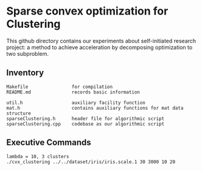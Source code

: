 Sparse convex optimization for Clustering
=======================

This github directory contains our experiments about self-initiated research
project: a method to achieve acceleration by decomposing optimization to two subproblem.

Inventory
--------------

    Makefile                for compilation
    README.md               records basic information

    util.h                  auxiliary facility function
    mat.h                   contains auxiliary functions for mat data structure
    sparseClustering.h      header file for algorithmic script
    sparseClustering.cpp    codebase as our algorithmic script

Executive Commands
-----------------

    
    lambda = 10, 3 clusters
    ./cvx_clustering ../../dataset/iris/iris.scale.1 30 3000 10 20
